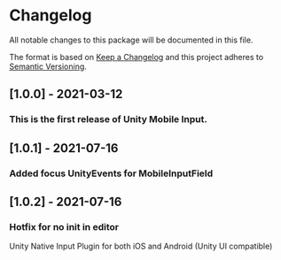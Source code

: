 # Changelog
All notable changes to this package will be documented in this file.

The format is based on [Keep a Changelog](http://keepachangelog.com/en/1.0.0/)
and this project adheres to [Semantic Versioning](http://semver.org/spec/v2.0.0.html).

## [1.0.0] - 2021-03-12

### This is the first release of Unity Mobile Input.

## [1.0.1] - 2021-07-16

### Added focus UnityEvents for MobileInputField

## [1.0.2] - 2021-07-16

### Hotfix for no init in editor

Unity Native Input Plugin for both iOS and Android (Unity UI compatible)
